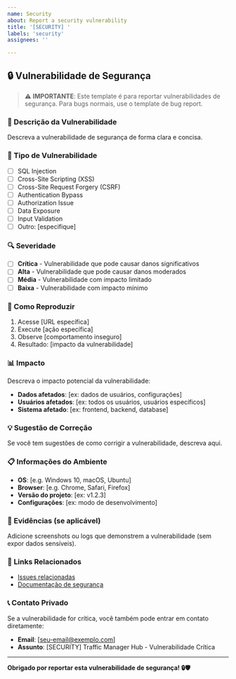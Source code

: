 ```yaml
---
name: Security
about: Report a security vulnerability
title: '[SECURITY] '
labels: 'security'
assignees: ''

---
```


## 🔒 Vulnerabilidade de Segurança

> ⚠️ **IMPORTANTE**: Este template é para reportar vulnerabilidades de segurança. Para bugs normais, use o template de bug report.

### 📝 Descrição da Vulnerabilidade

Descreva a vulnerabilidade de segurança de forma clara e concisa.

### 🎯 Tipo de Vulnerabilidade

- [ ] SQL Injection
- [ ] Cross-Site Scripting (XSS)
- [ ] Cross-Site Request Forgery (CSRF)
- [ ] Authentication Bypass
- [ ] Authorization Issue
- [ ] Data Exposure
- [ ] Input Validation
- [ ] Outro: [especifique]

### 🔍 Severidade

- [ ] **Crítica** - Vulnerabilidade que pode causar danos significativos
- [ ] **Alta** - Vulnerabilidade que pode causar danos moderados
- [ ] **Média** - Vulnerabilidade com impacto limitado
- [ ] **Baixa** - Vulnerabilidade com impacto mínimo

### 🔧 Como Reproduzir

1. Acesse [URL específica]
2. Execute [ação específica]
3. Observe [comportamento inseguro]
4. Resultado: [impacto da vulnerabilidade]

### 📊 Impacto

Descreva o impacto potencial da vulnerabilidade:

- **Dados afetados**: [ex: dados de usuários, configurações]
- **Usuários afetados**: [ex: todos os usuários, usuários específicos]
- **Sistema afetado**: [ex: frontend, backend, database]

### 💡 Sugestão de Correção

Se você tem sugestões de como corrigir a vulnerabilidade, descreva aqui.

### 📋 Informações do Ambiente

- **OS**: [e.g. Windows 10, macOS, Ubuntu]
- **Browser**: [e.g. Chrome, Safari, Firefox]
- **Versão do projeto**: [ex: v1.2.3]
- **Configurações**: [ex: modo de desenvolvimento]

### 📸 Evidências (se aplicável)

Adicione screenshots ou logs que demonstrem a vulnerabilidade (sem expor dados sensíveis).

### 🔗 Links Relacionados

- [Issues relacionadas](#)
- [Documentação de segurança](https://github.com/seu-usuario/traffic-manager-hub/blob/main/.github/SECURITY.md)

### 📞 Contato Privado

Se a vulnerabilidade for crítica, você também pode entrar em contato diretamente:
- **Email**: [seu-email@exemplo.com]
- **Assunto**: [SECURITY] Traffic Manager Hub - Vulnerabilidade Crítica

---

**Obrigado por reportar esta vulnerabilidade de segurança! 🔒🛡️**

